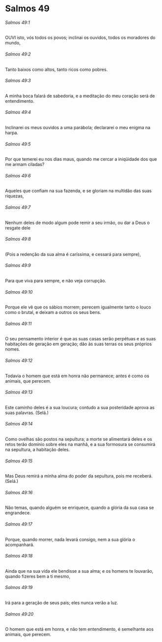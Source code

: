 # Salmos 49

###### Salmos 49:1

OUVI isto, vós todos os povos; inclinai os ouvidos, todos os moradores do mundo,

###### Salmos 49:2

Tanto baixos como altos, tanto ricos como pobres.

###### Salmos 49:3

A minha boca falará de sabedoria, e a meditação do meu coração será de entendimento.

###### Salmos 49:4

Inclinarei os meus ouvidos a uma parábola; declararei o meu enigma na harpa.

###### Salmos 49:5

Por que temerei eu nos dias maus, quando me cercar a iniqüidade dos que me armam ciladas?

###### Salmos 49:6

Aqueles que confiam na sua fazenda, e se gloriam na multidão das suas riquezas,

###### Salmos 49:7

Nenhum deles de modo algum pode remir a seu irmão, ou dar a Deus o resgate dele

###### Salmos 49:8

(Pois a redenção da sua alma é caríssima, e cessará para sempre),

###### Salmos 49:9

Para que viva para sempre, e não veja corrupção.

###### Salmos 49:10

Porque ele vê que os sábios morrem; perecem igualmente tanto o louco como o brutal, e deixam a outros os seus bens.

###### Salmos 49:11

O seu pensamento interior é que as suas casas serão perpétuas e as suas habitações de geração em geração; dão às suas terras os seus próprios nomes.

###### Salmos 49:12

Todavia o homem que está em honra não permanece; antes é como os animais, que perecem.

###### Salmos 49:13

Este caminho deles é a sua loucura; contudo a sua posteridade aprova as suas palavras. (Selá.)

###### Salmos 49:14

Como ovelhas são postos na sepultura; a morte se alimentará deles e os retos terão domínio sobre eles na manhã, e a sua formosura se consumirá na sepultura, a habitação deles.

###### Salmos 49:15

Mas Deus remirá a minha alma do poder da sepultura, pois me receberá. (Selá.)

###### Salmos 49:16

Não temas, quando alguém se enriquece, quando a glória da sua casa se engrandece.

###### Salmos 49:17

Porque, quando morrer, nada levará consigo, nem a sua glória o acompanhará.

###### Salmos 49:18

Ainda que na sua vida ele bendisse a sua alma; e os homens te louvarão, quando fizeres bem a ti mesmo,

###### Salmos 49:19

Irá para a geração de seus pais; eles nunca verão a luz.

###### Salmos 49:20

O homem que está em honra, e não tem entendimento, é semelhante aos animais, que perecem.

